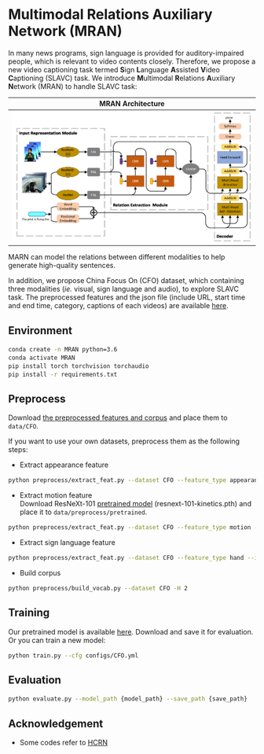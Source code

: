 # Multimodal Relations Auxiliary Network (MRAN)  
In many news programs, sign language is provided for auditory-impaired people, which is relevant to video contents closely. 
Therefore, we propose a new video captioning task termed 
**S**ign **L**anguage **A**ssisted **V**ideo **C**aptioning (SLAVC) task.
We introduce **M**ultimodal **R**elations **A**uxiliary **N**etwork (MRAN) to handle SLAVC task:

<div class="center">

|   MRAN Architecture  |
|:--------------------:|
| ![](images/MRAN.png) |

</div>

MARN can model the relations between different modalities to help generate high-quality sentences. 

In addition, we propose China Focus On (CFO) dataset, which containing three modalities (_ie._ visual, sign language and audio), 
to explore SLAVC task. The preprocessed features and the json file (include URL, start time and end time, category, captions of each videos)
are available [here](https://mega.nz/folder/TypAGbjQ#8nNrZi2nvfRP_V3ws3yL5Q).

## Environment
~~~~bash
conda create -n MRAN python=3.6
conda activate MRAN
pip install torch torchvision torchaudio
pip install -r requirements.txt
~~~~

## Preprocess
Download [the preprocessed features and corpus](https://mega.nz/folder/TypAGbjQ#8nNrZi2nvfRP_V3ws3yL5Q) and place them to 
`data/CFO`.

If you want to use your own datasets, preprocess them as the following steps:
+ Extract appearance feature
~~~~bash
python preprocess/extract_feat.py --dataset CFO --feature_type appearance --image_height 224 --image_width 224 --gpu_id 0
~~~~
+ Extract motion feature  
Download ResNeXt-101 [pretrained model](https://mega.nz/file/PjomgLQD#479Ah9_51B8M8n8g7X2glfc1ETL5-6VZBghLNzURg0Q) 
(resnext-101-kinetics.pth) and place it to `data/preprocess/pretrained`.
~~~~bash
python preprocess/extract_feat.py --dataset CFO --feature_type motion --image_height 112 --image_width 112 --gpu_id 0
~~~~
+ Extract sign language feature
~~~~bash
python preprocess/extract_feat.py --dataset CFO --feature_type hand --image_height 112 --image_width 112 --gpu_id 0
~~~~
+ Build corpus
~~~~bash
python preprocess/build_vocab.py --dataset CFO -H 2
~~~~

## Training
Our pretrained model is available [here](https://mega.nz/file/z6QSwTQR#5qLB1tZdHYpFaIgJw_Ft1t0imxJnVNlQdHqNavRpbjE). 
Download and save it for evaluation. Or you can train a new model:
~~~~bash
python train.py --cfg configs/CFO.yml
~~~~

## Evaluation
~~~~bash
python evaluate.py --model_path {model_path} --save_path {save_path}
~~~~

## Acknowledgement
+ Some codes refer to [HCRN](https://github.com/thaolmk54/hcrn-videoqa)